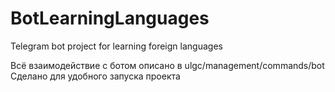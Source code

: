 # BotLearningLanguages
Telegram bot project for learning foreign languages

Всё взаимодействие с ботом описано в ulgc/management/commands/bot
Сделано для удобного запуска проекта